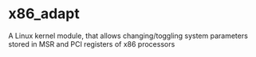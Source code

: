 # x86_adapt
A Linux kernel module, that allows changing/toggling system parameters stored in MSR and PCI registers of x86 processors

